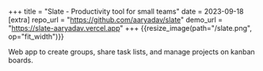 +++
title = "Slate - Productivity tool for small teams"
date = 2023-09-18
[extra]
repo_url = "https://github.com/aaryadav/slate"
demo_url = "https://slate-aaryadav.vercel.app"
+++
{{resize_image(path="/slate.png", op="fit_width")}}

Web app to create groups, share task lists, and manage projects on kanban boards.